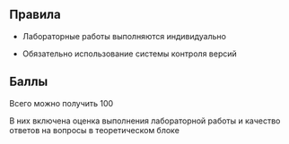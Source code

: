 ## Правила
- Лабораторные работы выполняются индивидуально

- Обязательно использование системы контроля версий


## Баллы
  
Всего можно получить 100

В них включена оценка выполнения лабораторной работы и качество ответов на вопросы в теоретическом блоке

